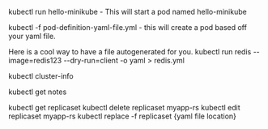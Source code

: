 kubectl run hello-minikube - This will start a pod named hello-minikube

kubectl -f pod-definition-yaml-file.yml - this will create a pod based off your yaml file.

Here is a cool way to have a file autogenerated for you.
kubectl run redis --image=redis123 --dry-run=client -o yaml > redis.yml

kubectl cluster-info

kubectl get notes

kubectl get replicaset
kubectl delete replicaset myapp-rs
kubectl edit replicaset myapp-rs
kubectl replace -f replicaset {yaml file location}

